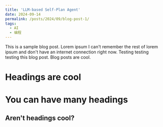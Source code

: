 ```yaml
---
title: 'LLM-based Self-Plan Agent'
date: 2024-09-14
permalink: /posts/2024/09/blog-post-1/
tags:
  - AI
  - 编程
---
```


This is a sample blog post. Lorem ipsum I can't remember the rest of lorem ipsum and don't have an internet connection right now. Testing testing testing this blog post. Blog posts are cool.

Headings are cool
======

You can have many headings
======

Aren't headings cool?
------